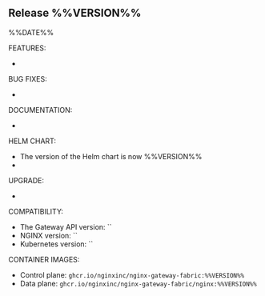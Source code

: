 
## Release %%VERSION%%

%%DATE%%

FEATURES:

-

BUG FIXES:

-

DOCUMENTATION:

-

HELM CHART:

- The version of the Helm chart is now %%VERSION%%
-

UPGRADE:

-

COMPATIBILITY:

- The Gateway API version: ``
- NGINX version: ``
- Kubernetes version: ``

CONTAINER IMAGES:

- Control plane: `ghcr.io/nginxinc/nginx-gateway-fabric:%%VERSION%%`
- Data plane: `ghcr.io/nginxinc/nginx-gateway-fabric/nginx:%%VERSION%%`
